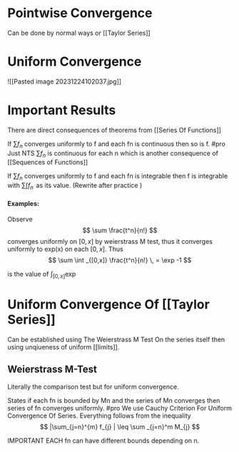 # Pointwise Convergence 
Can be done by normal ways or [[Taylor Series]]
# Uniform Convergence 
![[Pasted image 20231224102037.jpg]]

# Important Results
There are direct consequences of theorems from [[Series Of Functions]]

If $\sum f_{n}$ converges uniformly to f and each fn is continuous then so is f.
#pro Just NTS $\sum f_{n}$ is continuous for each n which is another consequence of [[Sequences of Functions]]

If $\sum f_{n}$ converges uniformly to f and each fn is integrable then f is integrable with $\sum \int f_{n} \,$ as its value. (Rewrite after practice )

#### Examples:
Observe
$$
\sum \frac{t^n}{n!}
$$
converges uniformly on $[0,x]$ by weierstrass M test, thus it converges uniformly to exp(x) on each $[0,x].$ Thus 
$$
\sum \int _{[0,x]} \frac{t^n}{n!} \, = \exp -1
$$

is the value of $\int_{[0,x]} \exp \,$

# Uniform Convergence Of [[Taylor Series]]
Can be established using The Weierstrass M Test On the series itself then using unqiueness of uniform [[limits]].



## Weierstrass M-Test
Literally the comparison test but for uniform convergence.

States if each fn is bounded by Mn and the series of Mn converges then series of fn converges uniformly.
#pro We use Cauchy Criterion For Uniform Convergence Of Series. Everything follows from the inequality
$$
|\sum_{j=n}^{m} f_{j} | \leq \sum _{j=n}^m M_{j}
$$

IMPORTANT EACH fn can have different bounds depending on n.